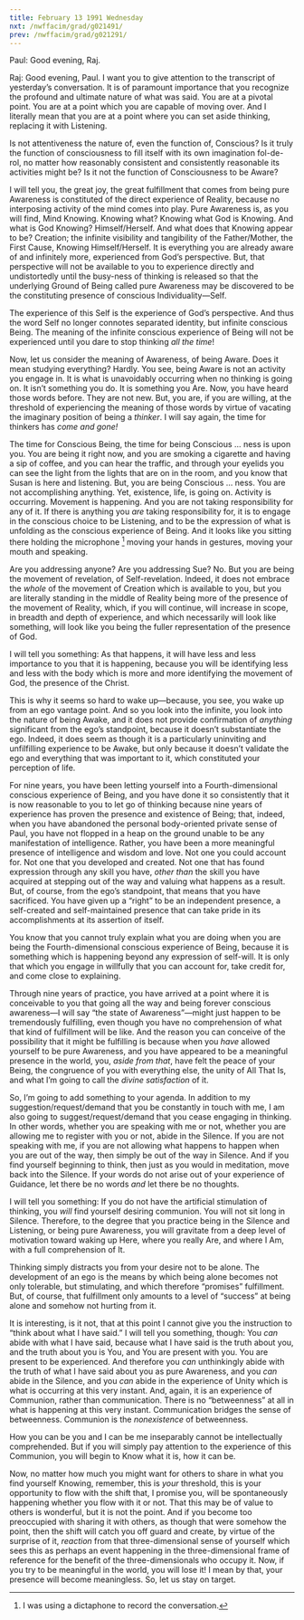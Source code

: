 ```yaml
---
title: February 13 1991 Wednesday
nxt: /nwffacim/grad/g021491/
prev: /nwffacim/grad/g021291/
---
```


Paul: Good evening, Raj.

Raj: Good evening, Paul. I want you to give attention to the transcript
of yesterday’s conversation. It is of paramount importance that you
recognize the profound and ultimate nature of what was said. You are at
a pivotal point. You are at a point which you are capable of moving
over. And I literally mean that you are at a point where you can set
aside thinking, replacing it with Listening.

Is not attentiveness the nature of, even the function of, Conscious? Is
it truly the function of consciousness to fill itself with its own
imagination fol-de-rol, no matter how reasonably consistent and
consistently reasonable its activities might be? Is it not the function
of Consciousness to be Aware?

I will tell you, the great joy, the great fulfillment that comes from
being pure Awareness is constituted of the direct experience of Reality,
because no interposing activity of the mind comes into play. Pure
Awareness is, as you will find, Mind Knowing. Knowing what? Knowing what
God is Knowing. And what is God Knowing? Himself/Herself. And what does
that Knowing appear to be? Creation; the infinite visibility and
tangibility of the Father/Mother, the First Cause, Knowing
Himself/Herself. It is everything you are already aware of and
infinitely more, experienced from God’s perspective. But, that
perspective will not be available to you to experience directly and
undistortedly until the busy-ness of thinking is released so that the
underlying Ground of Being called pure Awareness may be discovered to be
the constituting presence of conscious Individuality—Self.

The experience of this Self is the experience of God’s perspective. And
thus the word Self no longer connotes separated identity, but infinite
conscious Being. The meaning of the infinite conscious experience of
Being will not be experienced until you dare to stop thinking *all the
time*!

Now, let us consider the meaning of Awareness, of being Aware. Does it
mean studying everything? Hardly. You see, being Aware is not an
activity you engage in. It is what is unavoidably occurring when no
thinking is going on. It isn’t something you do. It is something you
Are. Now, you have heard those words before. They are not new. But, you
are, if you are willing, at the threshold of experiencing the meaning of
those words by virtue of vacating the imaginary position of being a
*thinker*. I will say again, the time for thinkers has *come and gone!*

The time for Conscious Being, the time for being Conscious … ness is
upon you. You are being it right now, and you are smoking a cigarette
and having a sip of coffee, and you can hear the traffic, and through
your eyelids you can see the light from the lights that are on in the
room, and you know that Susan is here and listening. But, you are being
Conscious … ness. You are not accomplishing anything. Yet, existence,
life, is going on. Activity is occurring. Movement is happening. And you
are not taking responsibility for any of it. If there is anything you
*are* taking responsibility for, it is to engage in the conscious choice
to be Listening, and to be the expression of what is unfolding as the
conscious experience of Being. And it looks like you sitting there
holding the microphone [^1] moving your hands in gestures, moving your 
mouth and speaking.

Are you addressing anyone? Are you addressing Sue? No. But you are being
the movement of revelation, of Self-revelation. Indeed, it does not
embrace the *whole* of the movement of Creation which is available to you,
but you are literally standing in the middle of Reality being more of
the presence of the movement of Reality, which, if you will continue,
will increase in scope, in breadth and depth of experience, and which
necessarily will look like something, will look like you being the
fuller representation of the presence of God.

I will tell you something: As that happens, it will have less and less
importance to you that it is happening, because you will be identifying
less and less with the body which is more and more identifying the
movement of God, the presence of the Christ.

This is why it seems so hard to wake up—because, you see, you wake up
from an ego vantage point. And so you look into the infinite, you look
into the nature of being Awake, and it does not provide confirmation of
*anything* significant from the ego’s standpoint, because it doesn’t
substantiate the ego. Indeed, it does seem as though it is a
particularly uninviting and unfilfilling experience to be Awake, but
only because it doesn’t validate the ego and everything that was
important to it, which constituted your perception of life.

For nine years, you have been letting yourself into a Fourth-dimensional
conscious experience of Being, and you have done it so consistently that
it is now reasonable to you to let go of thinking because nine years of
experience has proven the presence and existence of Being; that, indeed,
when you have abandoned the personal body-oriented private sense of
Paul, you have not flopped in a heap on the ground unable to be any
manifestation of intelligence. Rather, you have been a more meaningful
presence of intelligence and wisdom and love. Not one you could account
for. Not one that you developed and created. Not one that has found
expression through any skill you have, *other than* the skill you have
acquired at stepping out of the way and valuing what happens as a
result. But, of course, from the ego’s standpoint, that means that you
have sacrificed. You have given up a “right” to be an independent
presence, a self-created and self-maintained presence that can take
pride in its accomplishments at its assertion of itself.

You know that you cannot truly explain what you are doing when you are
being the Fourth-dimensional conscious experience of Being, because it
is something which is happening beyond any expression of self-will. It
is only that which you engage in willfully that you can account for,
take credit for, and come close to explaining.

Through nine years of practice, you have arrived at a point where it is
conceivable to you that going all the way and being forever conscious
awareness—I will say “the state of Awareness”—might just happen to be
tremendously fulfilling, even though you have no comprehension of what
that kind of fulfillment will be like. And the reason you can conceive
of the possibility that it might be fulfilling is because when you *have*
allowed yourself to be pure Awareness, and you have appeared to be a
meaningful presence in the world, you, *aside from that*, have felt the
peace of your Being, the congruence of you with everything else, the
unity of All That Is, and what I’m going to call the *divine satisfaction*
of it.

So, I’m going to add something to your agenda. In addition to my
suggestion/request/demand that you be constantly in touch with me, I am
also going to suggest/request/demand that you cease engaging in
thinking. In other words, whether you are speaking with me or not,
whether you are allowing me to register with you or not, abide in the
Silence. If you are not speaking with me, if you are not allowing what
happens to happen when you are out of the way, then simply be out of the
way in Silence. And if you find yourself beginning to think, then just
as you would in meditation, move back into the Silence. If your words do
not arise out of your experience of Guidance, let there be no words *and*
let there be no thoughts.

I will tell you something: If you do not have the artificial stimulation
of thinking, you *will* find yourself desiring communion. You will not sit
long in Silence. Therefore, to the degree that you practice being in the
Silence and Listening, or being pure Awareness, you will gravitate from
a deep level of motivation toward waking up Here, where you really Are,
and where I Am, with a full comprehension of It.

Thinking simply distracts you from your desire not to be alone. The
development of an ego is the means by which being alone becomes not only
tolerable, but stimulating, and which therefore “promises” fulfillment.
But, of course, that fulfillment only amounts to a level of “success” at
being alone and somehow not hurting from it.

It is interesting, is it not, that at this point I cannot give you the
instruction to “think about what I have said.” I will tell you
something, though: You *can* abide with what I have said, because what I
have said is the truth about you, and the truth about you is You, and
You are present with you. You are present to be experienced. And
therefore you *can* unthinkingly abide with the truth of what I have said
about you as pure Awareness, and you *can* abide in the Silence, and you
*can* abide in the experience of Unity which is what is occurring at this
very instant. And, again, it is an experience of Communion, rather than
communication. There is no “betweenness” at all in what is happening at
this very instant. Communication bridges the sense of betweenness.
Communion is the *nonexistence* of betweenness.

How you can be you and I can be me inseparably cannot be intellectually
comprehended. But if you will simply pay attention to the experience of
this Communion, you will begin to Know what it is, how it can be.

Now, no matter how much you might want for others to share in what you
find yourself Knowing, remember, this is *your* threshold, this is your
opportunity to flow with the shift that, I promise you, will be
spontaneously happening whether you flow with it or not. That this may
be of value to others is wonderful, but it is not the point. And if you
become too preoccupied with sharing it with others, as though that were
somehow the point, then the shift will catch you off guard and create,
by virtue of the surprise of it, *reaction* from that three-dimensional
sense of yourself which sees this as perhaps an event happening in the
three-dimensional frame of reference for the benefit of the
three-dimensionals who occupy it. Now, if you try to be meaningful in
the world, you will lose it! I mean by that, your presence will become
meaningless. So, let us stay on target.

[^1]: I was using a dictaphone to record the conversation.


